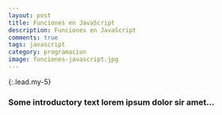 ```yaml
---
layout: post
title: Funciones en JavaScript
description: Funciones en JavaScript
comments: true
tags: javascript
category: programacion
image: funciones-javascript.jpg
---
```


{:.lead.my-5}
### Some introductory text lorem ipsum  dolor sir amet...